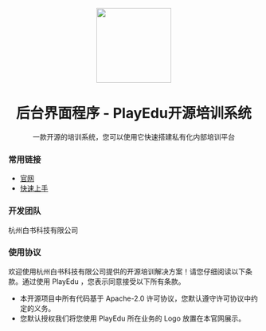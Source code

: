<p align="center">
<img src="https://playedu.xyz/images/index/logo-big.png?v=2023032901" width="150"/>
</p>

<h1 align="center">后台界面程序 - PlayEdu开源培训系统</h1>
<p align="center">一款开源的培训系统，您可以使用它快速搭建私有化内部培训平台</p>

### 常用链接

+ [官网](https://playedu.xyz)
+ [快速上手](https://playedu.xyz/docs/docs/category/%E5%90%8E%E5%8F%B0%E7%95%8C%E9%9D%A2%E7%A8%8B%E5%BA%8F%E5%AE%89%E8%A3%85)

### 开发团队

杭州白书科技有限公司

### 使用协议

欢迎使用杭州白书科技有限公司提供的开源培训解决方案！请您仔细阅读以下条款。通过使用 PlayEdu ，您表示同意接受以下所有条款。

+ 本开源项目中所有代码基于 Apache-2.0 许可协议，您默认遵守许可协议中约定的义务。
+ 您默认授权我们将您使用 PlayEdu 所在业务的 Logo 放置在本官网展示。